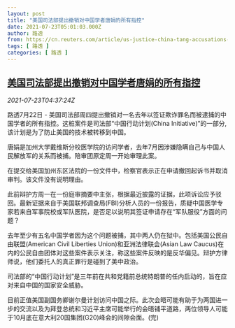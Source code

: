 ```yaml
---
layout: post
title: "美国司法部提出撤销对中国学者唐娟的所有指控"
date: 2021-07-23T05:01:03.000Z
author: 路透
from: https://cn.reuters.com/article/us-justice-china-tang-accusations-0723-idCNKBS2ET08V
tags: [ 路透 ]
categories: [ 路透 ]
---
```

<!--1627016463000-->
[美国司法部提出撤销对中国学者唐娟的所有指控](https://cn.reuters.com/article/us-justice-china-tang-accusations-0723-idCNKBS2ET08V)
------

<div>
<div><i>2021-07-23T04:37:24Z</i></div><p>路透7月22日 - 美国司法部周四提出撤销对一名去年以签证欺诈罪名而被逮捕的中国学者的所有指控。这桩案件是司法部“中国行动计划(China Initiative)”的一部分,该计划是为了防止美国的技术被转移到中国。</p><p>唐娟是加州大学戴维斯分校医学院的访问学者，去年7月因涉嫌隐瞒自己与中国人民解放军的关系而被捕。陪审团原定周一开始审理此案。</p><p>在提交给美国加州东区法院的一份文件中，检察官表示正在申请撤回起诉书并取消审判。该文件没有说明理由。</p><p>此前辩护方周一在一份庭审摘要中主张，根据最近披露的证据，此项诉讼应予驳回。最新证据来自于美国联邦调查局(FBI)分析人员的一份报告，质疑中国医学专家若来自军事院校或军队医院，是否足以说明其签证申请存在“军队服役”方面的问题？</p><p>去年至少有五名中国学者因为这个问题被捕，其中两人仍在狱中。包括美国公民自由联盟(American Civil Liberties Union)和亚洲法律联会(Asian Law Caucus)在内的公民自由团体对这些案件表示关注，称这些案件反映的是反华偏见。辩护方律师说，他们委托人的真正罪行是碰到了美中政治。</p><p>司法部的“中国行动计划”是三年前在共和党籍前总统特朗普的任内启动的，旨在应对来自中国的国家安全威胁。</p><p>目前正值美国副国务卿谢尔曼计划访问中国之际。此次会晤可能有助于为两国进一步的交流以及为拜登总统和习近平主席可能举行的会晤铺平道路，两位领导人可能于10月底在意大利20国集团(G20)峰会的间隙会面。(完)</p>
</div>
